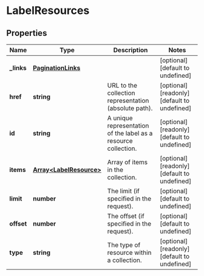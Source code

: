 # LabelResources

## Properties
| Name | Type | Description | Notes |
| ------------ | ------------- | ------------- | ------------- |
| **_links** | [**PaginationLinks**](PaginationLinks.md) |  | [optional] [default to undefined] |
| **href** | **string** | URL to the collection representation (absolute path). | [optional] [readonly] [default to undefined] |
| **id** | **string** | A unique representation of the label as a resource collection. | [optional] [readonly] [default to undefined] |
| **items** | [**Array&lt;LabelResource&gt;**](LabelResource.md) | Array of items in the collection. | [optional] [readonly] [default to undefined] |
| **limit** | **number** | The limit (if specified in the request). | [optional] [default to undefined] |
| **offset** | **number** | The offset (if specified in the request). | [optional] [default to undefined] |
| **type** | **string** | The type of resource within a collection. | [optional] [readonly] [default to undefined] |


